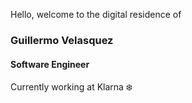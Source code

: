 Hello, welcome to the digital residence of
### Guillermo Velasquez
#### Software Engineer
Currently working at Klarna ❄️
